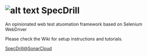 
# ![alt text](https://github.com/CosminSontu/SpecDrill/raw/master/specdrill.ico "SpecDrill Logo") SpecDrill
An opinionated web test atuomation framework based on Selenium WebDriver

Please check the Wiki for setup instructions and tutorials.

[SpecDrill@SonarCloud](https://sonarcloud.io/dashboard?id=CosminSontu%3ASpecDrill)
